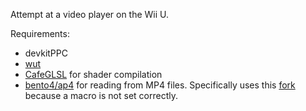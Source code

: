 Attempt at a video player on the Wii U.

Requirements:
- devkitPPC
- [wut](https://github.com/devkitPro/wut)
- [CafeGLSL](https://github.com/Exzap/CafeGLSL) for shader compilation
- [bento4/ap4](https://github.com/axiomatic-systems/Bento4) for reading from MP4 files. Specifically uses this [fork](https://github.com/capitalistspz/Bento4/tree/ppcdef) because a macro is not set correctly.
